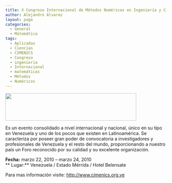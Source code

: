 ```yaml
---
title: X Congreso Internacional de Métodos Numéricos en Ingeniería y Ciencias Aplicadas (CIMENICS).
author: Alejandro Alvarez
layout: page
categories:
  - General
  - Matemática
tags:
  - Aplicadas
  - Ciencias
  - CIMENICS
  - Congreso
  - ingenieria
  - Internacional
  - matemáticas
  - Métodos
  - Numéricos
---
```

[<img class="aligncenter" title="CIMENICS" src="http://www.cimenics.org.ve/images/top1.jpg" alt="" width="409" height="86" />][1]

Es un evento consolidado a nivel internacional y nacional, único en su tipo en Venezuela y uno de los pocos que existen en Latinoamérica. Se caracteriza por poseer gran poder de convocatoria a investigadores y profesionales de Venezuela y el resto del mundo, proporcionando a nuestro país un Foro reconocido por su calidad y su excelente organización.

**Fecha:** marzo 22, 2010 – marzo 24, 2010  
** Lugar:** Venezuela / Estado Mérrida / Hotel Belensate

Para mas información visite: <a title="CIMENICS DESDE PROYECTOCIENCIA" href="http://www.cimenics.org.ve" target="_blank">http://www.cimenics.org.ve</a>

 [1]: http://www.cimenics.org.ve/
